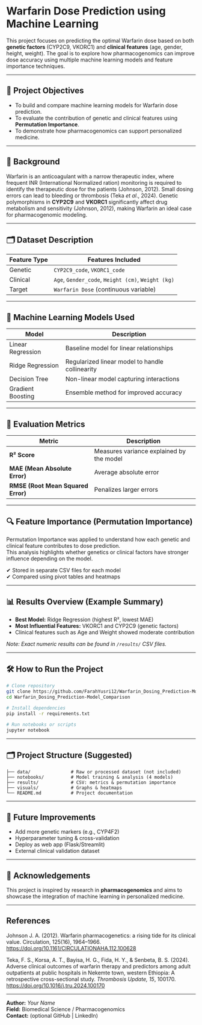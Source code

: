 # Warfarin Dose Prediction using Machine Learning

This project focuses on predicting the optimal Warfarin dose based on both **genetic factors** (CYP2C9, VKORC1) and **clinical features** (age, gender, height, weight). The goal is to explore how pharmacogenomics can improve dose accuracy using multiple machine learning models and feature importance techniques.

---

## 📌 Project Objectives

- To build and compare machine learning models for Warfarin dose prediction.
- To evaluate the contribution of genetic and clinical features using **Permutation Importance**.
- To demonstrate how pharmacogenomics can support personalized medicine.

---

## 🧬 Background

Warfarin is an anticoagulant with a narrow therapeutic index, where frequent INR (International Normalized ration) monitoring is required to identify the therapeutic dose for the patients (Johnson, 2012). Small dosing errors can lead to bleeding or thrombosis (Teka *et al*., 2024). Genetic polymorphisms in **CYP2C9** and **VKORC1** significantly affect drug metabolism and sensitivity (Johnson, 2012), making Warfarin an ideal case for pharmacogenomic modeling.

---

## 🗂️ Dataset Description

| Feature Type  | Features Included                         |
|---------------|-------------------------------------------|
| Genetic       | `CYP2C9_code`, `VKORC1_code`              |
| Clinical      | `Age`, `Gender_code`, `Height (cm)`, `Weight (kg)` |
| Target        | `Warfarin Dose` (continuous variable)     |

---

## 🤖 Machine Learning Models Used

| Model | Description |
|-------|------------|
| Linear Regression | Baseline model for linear relationships |
| Ridge Regression  | Regularized linear model to handle collinearity |
| Decision Tree     | Non-linear model capturing interactions |
| Gradient Boosting | Ensemble method for improved accuracy |

---

## 📏 Evaluation Metrics

| Metric | Description |
|--------|------------|
| **R² Score** | Measures variance explained by the model |
| **MAE (Mean Absolute Error)** | Average absolute error |
| **RMSE (Root Mean Squared Error)** | Penalizes larger errors |

---

## 🔍 Feature Importance (Permutation Importance)

Permutation Importance was applied to understand how each genetic and clinical feature contributes to dose prediction.  
This analysis highlights whether genetics or clinical factors have stronger influence depending on the model.

✔ Stored in separate CSV files for each model  
✔ Compared using pivot tables and heatmaps

---

## 📊 Results Overview (Example Summary)

- **Best Model:** Ridge Regression (highest R², lowest MAE)
- **Most Influential Features:** VKORC1 and CYP2C9 (genetic factors)
- Clinical features such as Age and Weight showed moderate contribution

*Note: Exact numeric results can be found in `/results/` CSV files.*

---

## 🛠️ How to Run the Project

```bash
# Clone repository
git clone https://github.com/FarahYusri12/Warfarin_Dosing_Prediction-Model_Comparison.git
cd Warfarin_Dosing_Prediction-Model_Comparison

# Install dependencies
pip install -r requirements.txt

# Run notebooks or scripts
jupyter notebook
```

---

## 🗂️ Project Structure (Suggested)

```
├── data/               # Raw or processed dataset (not included)
├── notebooks/          # Model training & analysis (4 models)
├── results/            # CSV: metrics & permutation importance
├── visuals/            # Graphs & heatmaps
└── README.md           # Project documentation
```

---

## 🚀 Future Improvements

- Add more genetic markers (e.g., CYP4F2)
- Hyperparameter tuning & cross-validation
- Deploy as web app (Flask/Streamlit)
- External clinical validation dataset

---

## 🙌 Acknowledgements

This project is inspired by research in **pharmacogenomics** and aims to showcase the integration of machine learning in personalized medicine.

---

## References

Johnson J. A. (2012). Warfarin pharmacogenetics: a rising tide for its clinical value. Circulation, 125(16), 1964–1966. https://doi.org/10.1161/CIRCULATIONAHA.112.100628

Teka, F. S., Korsa, A. T., Bayisa, H. G., Fida, H. Y., & Senbeta, B. S. (2024). Adverse clinical outcomes of warfarin therapy and predictors among adult outpatients at public hospitals in Nekemte town, western Ethiopia: A retrospective cross-sectional study. *Thrombosis Update, 15*, 100170. https://doi.org/10.1016/j.tru.2024.100170

---
**Author:** _Your Name_  
**Field:** Biomedical Science / Pharmacogenomics  
**Contact:** (optional GitHub | LinkedIn)



